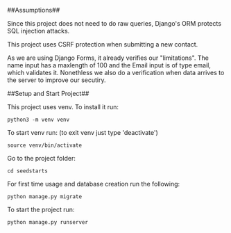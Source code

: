 ##Assumptions##

Since this project does not need to do raw queries, Django's ORM protects SQL injection attacks.

This project uses CSRF protection when submitting a new contact.

As we are using Django Forms, it already verifies our "limitations". The name input has a maxlength of 100 and the Email input is of type email, which validates it. Nonethless we also do a verification when data arrives to the server to improve our secutiry.

##Setup and Start Project##

This project uses venv. To install it run:

    python3 -m venv venv

To start venv run: (to exit venv just type 'deactivate')

    source venv/bin/activate

Go to the project folder:

    cd seedstarts

For first time usage and database creation run the following:

    python manage.py migrate

To start the project run:

    python manage.py runserver
